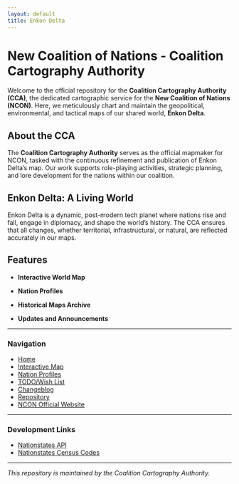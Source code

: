 ```yaml
---
layout: default
title: Enkon Delta
---
```


# New Coalition of Nations - Coalition Cartography Authority

Welcome to the official repository for the **Coalition Cartography Authority (CCA)**, the dedicated cartographic service for the **New Coalition of Nations (NCON)**. Here, we meticulously chart and maintain the geopolitical, environmental, and tactical maps of our shared world, **Enkon Delta**.

## About the CCA

The **Coalition Cartography Authority** serves as the official mapmaker for NCON, tasked with the continuous refinement and publication of Enkon Delta’s map. Our work supports role-playing activities, strategic planning, and lore development for the nations within our coalition.

## Enkon Delta: A Living World

Enkon Delta is a dynamic, post-modern tech planet where nations rise and fall, engage in diplomacy, and shape the world’s history. The CCA ensures that all changes, whether territorial, infrastructural, or natural, are reflected accurately in our maps.

## Features

- **Interactive World Map**  

- **Nation Profiles**  

- **Historical Maps Archive**  

- **Updates and Announcements**

---

### Navigation

- [Home](https://rookdrekari.github.io/EnkonDelta/)
- [Interactive Map](#)
- [Nation Profiles](#)
- [TODO/Wish List](https://rookdrekari.github.io/EnkonDelta/pages/todoList)
- [Changeblog](#)
- [Repository](https://github.com/RookDrekari/EnkonDelta)
- [NCON Official Website](https://www.nationstates.net/region=new_coalition_of_nations)

---

### Development Links

- [Nationstates API](https://www.nationstates.net/pages/api.html)
- [Nationstates Census Codes](https://forum.nationstates.net/viewtopic.php?f=15&t=159491)

---

*This repository is maintained by the Coalition Cartography Authority.*
